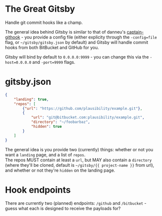 The Great Gitsby
================

Handle git commit hooks like a champ.

The general idea behind Gitsby is similar to that of danneu's [captain-githook](https://github.com/danneu/captain-githook) - you provide a config file (either explicity through the `-config=file` flag, or `~/gitsby/gitsby.json` by default) and Gitsby will handle commit hooks from both BitBucket and GitHub for you.

Gitsby will bind by default to `0.0.0.0:9999` - you can change this via the `-host=0.0.0.0` and `-port=9999` flags.

# gitsby.json

```json
{
	"landing": true,
	"repos": [
		{"url": "https://github.com/plausibility/example.git"},
		{
			"url": "git@bitbucket.com:plausibility/example.git",
			"directory": "~/foobarbaz",
			"hidden": true
		}
	]
}
```

The general idea is you provide two (currently) things: whether or not you want a `landing` page, and a list of `repos`.  
The repos MUST contain at least a `url`, but MAY also contain a `directory` (where they'll be cloned, default is `~/gitsby/{{ project-name }}` from url), and whether or not they're `hidden` on the landing page.

# Hook endpoints
There are currently two (planned) endpoints: `/github` and `/bitbucket` - guess what each is designed to receive the payloads for?  
